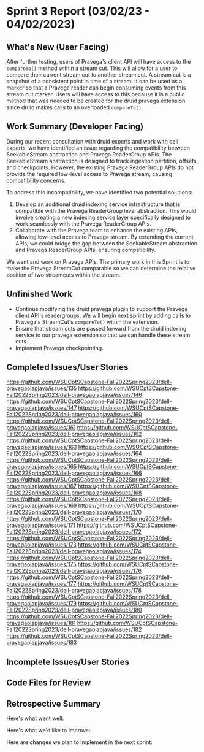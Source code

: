 # Sprint 3 Report (03/02/23 - 04/02/2023)

## What's New (User Facing)
After further testing, users of Pravega's client API will have access to the `compareTo()` method within a stream cut. 
This will allow for a user to compare their current stream cut to another stream cut. A stream cut is a snapshot of a consistent 
point in time of a stream. It can be used as a marker so that a Pravega reader can begin consuming events from this stream cut marker.
Users will have access to this because it is a public method that was needed to be created for the druid pravega extension since druid 
makes calls to an overloaded `compareTo()`.

## Work Summary (Developer Facing)
During our recent consultation with druid experts and work with dell experts, we have identified an issue regarding 
the compatibility between SeekableStream abstraction and Pravega ReaderGroup APIs. The SeekableStream abstraction is 
designed to track ingestion partition, offsets, and checkpoints. However, the existing Pravega ReaderGroup APIs do 
not provide the required low-level access to Pravega stream, causing compatibility concerns.

To address this incompatibility, we have identified two potential solutions:
1. Develop an additional druid indexing service infrastructure that is compatible with the Pravega ReaderGroup level abstraction. 
This would involve creating a new indexing service layer specifically designed to work seamlessly with the Pravega ReaderGroup APIs.
2. Collaborate with the Pravega team to enhance the existing APIs, allowing low-level access to Pravega stream.
By extending the current APIs, we could bridge the gap between the SeekableStream abstraction and Pravega ReaderGroup APIs, ensuring compatibility.

We went and work on Pravega APIs. The primary work in this Sprint is to make the Pravega StreamCut comparable so we can determine the relative position
of two streamcuts within the stream.

## Unfinished Work
- Continue modifying the druid pravega plugin to support the Pravega client API's readergroups. We will begin next sprint by adding calls to Pravega's StreamCut's `compareTo()` within the extension.
- Ensure that stream cuts are passed forward from the druid indexing service to our pravega extension so that we can handle these stream cuts.
- Implement Pravega checkpointing.

## Completed Issues/User Stories
https://github.com/WSUCptSCapstone-Fall2022Spring2023/dell-pravegaolapjava/issues/135
https://github.com/WSUCptSCapstone-Fall2022Spring2023/dell-pravegaolapjava/issues/146
https://github.com/WSUCptSCapstone-Fall2022Spring2023/dell-pravegaolapjava/issues/147
https://github.com/WSUCptSCapstone-Fall2022Spring2023/dell-pravegaolapjava/issues/160
https://github.com/WSUCptSCapstone-Fall2022Spring2023/dell-pravegaolapjava/issues/161
https://github.com/WSUCptSCapstone-Fall2022Spring2023/dell-pravegaolapjava/issues/162
https://github.com/WSUCptSCapstone-Fall2022Spring2023/dell-pravegaolapjava/issues/163
https://github.com/WSUCptSCapstone-Fall2022Spring2023/dell-pravegaolapjava/issues/164
https://github.com/WSUCptSCapstone-Fall2022Spring2023/dell-pravegaolapjava/issues/165
https://github.com/WSUCptSCapstone-Fall2022Spring2023/dell-pravegaolapjava/issues/166
https://github.com/WSUCptSCapstone-Fall2022Spring2023/dell-pravegaolapjava/issues/167
https://github.com/WSUCptSCapstone-Fall2022Spring2023/dell-pravegaolapjava/issues/168
https://github.com/WSUCptSCapstone-Fall2022Spring2023/dell-pravegaolapjava/issues/169
https://github.com/WSUCptSCapstone-Fall2022Spring2023/dell-pravegaolapjava/issues/170
https://github.com/WSUCptSCapstone-Fall2022Spring2023/dell-pravegaolapjava/issues/171
https://github.com/WSUCptSCapstone-Fall2022Spring2023/dell-pravegaolapjava/issues/172
https://github.com/WSUCptSCapstone-Fall2022Spring2023/dell-pravegaolapjava/issues/173
https://github.com/WSUCptSCapstone-Fall2022Spring2023/dell-pravegaolapjava/issues/174
https://github.com/WSUCptSCapstone-Fall2022Spring2023/dell-pravegaolapjava/issues/175
https://github.com/WSUCptSCapstone-Fall2022Spring2023/dell-pravegaolapjava/issues/176
https://github.com/WSUCptSCapstone-Fall2022Spring2023/dell-pravegaolapjava/issues/177
https://github.com/WSUCptSCapstone-Fall2022Spring2023/dell-pravegaolapjava/issues/178
https://github.com/WSUCptSCapstone-Fall2022Spring2023/dell-pravegaolapjava/issues/179
https://github.com/WSUCptSCapstone-Fall2022Spring2023/dell-pravegaolapjava/issues/180
https://github.com/WSUCptSCapstone-Fall2022Spring2023/dell-pravegaolapjava/issues/181
https://github.com/WSUCptSCapstone-Fall2022Spring2023/dell-pravegaolapjava/issues/182
https://github.com/WSUCptSCapstone-Fall2022Spring2023/dell-pravegaolapjava/issues/183

 ## Incomplete Issues/User Stories

## Code Files for Review

## Retrospective Summary
Here's what went well:

Here's what we'd like to improve:

Here are changes we plan to implement in the next sprint:

